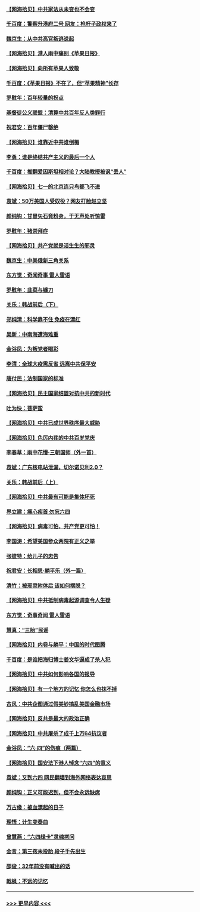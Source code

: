 #### [【网海拾贝】中共家法从未变也不会变](../pages/nsc993/n13050366.md?t=06272151) 
#### [千百度：警察升港府二号 网友：枪杆子政权来了](../pages/nsc993/n13050261.md?t=06272151) 
#### [魏京生：从中共高官叛逃说起](../pages/nsc993/n13048997.md?t=06272151) 
#### [【网海拾贝】港人雨中痛别《苹果日报》](../pages/nsc993/n13048941.md?t=06272151) 
#### [【网海拾贝】向所有苹果人致敬](../pages/nsc993/n13046795.md?t=06272151) 
#### [千百度：《苹果日报》不在了，但“苹果精神”长存](../pages/nsc993/n13046703.md?t=06272151) 
#### [罗慰年：百年较量的拐点](../pages/nsc993/n13046542.md?t=06272151) 
#### [基督徒公义联盟：清算中共百年反人类罪行](../pages/nsc993/n13046499.md?t=06272151) 
#### [祝君安：百年僵尸罄绝](../pages/nsc993/n13045595.md?t=06272151) 
#### [【网海拾贝】谁靠近中共谁倒楣](../pages/nsc993/n13044667.md?t=06272151) 
#### [李勇：谁是终结共产主义的最后一个人](../pages/nsc993/n13044397.md?t=06272151) 
#### [千百度：推翻爱因斯坦相对论？大陆教授被讽“丢人”](../pages/nsc993/n13043908.md?t=06272151) 
#### [【网海拾贝】七一的北京连只鸟都飞不进](../pages/nsc993/n13041377.md?t=06272151) 
#### [袁斌：50万美国人受奴役？网友打脸赵立坚](../pages/nsc993/n13041330.md?t=06272151) 
#### [颜纯钩：甘冒矢石竟粉身，于无声处听惊雷](../pages/nsc993/n13041140.md?t=06272151) 
#### [罗慰年：猪崇拜症](../pages/nsc993/n13041071.md?t=06272151) 
#### [【网海拾贝】共产党就是活生生的邪灵](../pages/nsc993/n13036627.md?t=06272151) 
#### [魏京生：中美俄新三角关系](../pages/nsc993/n13035986.md?t=06272151) 
#### [东方觉：奇闻奇事 雷人雷语](../pages/nsc993/n13035878.md?t=06272151) 
#### [罗慰年：韭菜与镰刀](../pages/nsc993/n13034374.md?t=06272151) 
#### [关乐：韩战前后（下）](../pages/nsc993/n13034113.md?t=06272151) 
#### [郑纯清：科学靠不住 免疫在漂红](../pages/nsc993/n13034093.md?t=06272151) 
#### [吴新：中南海遭海难重](../pages/nsc993/n13034084.md?t=06272151) 
#### [金浴凤：为叛党者喝彩](../pages/nsc993/n13034058.md?t=06272151) 
#### [李清：全球大疫需反省 远离中共保平安](../pages/nsc993/n13033784.md?t=06272151) 
#### [唐付民：法制国家的标准](../pages/nsc993/n13032944.md?t=06272151) 
#### [【网海拾贝】民主国家结盟对抗中共的新时代](../pages/nsc993/n13031717.md?t=06272151) 
#### [吐为快：菩萨蛮](../pages/nsc993/n13030033.md?t=06272151) 
#### [【网海拾贝】中共已成世界秩序最大威胁](../pages/nsc993/n13028138.md?t=06272151) 
#### [【网海拾贝】色厉内荏的中共百岁党庆](../pages/nsc993/n13025582.md?t=06272151) 
#### [李春草：雨中花慢‧三朝国师（外一首）](../pages/nsc993/n13025567.md?t=06272151) 
#### [袁斌：广东核电站泄漏，切尔诺贝利2.0？](../pages/nsc993/n13025475.md?t=06272151) 
#### [关乐：韩战前后（上）](../pages/nsc993/n13025387.md?t=06272151) 
#### [【网海拾贝】中共最有可能是集体坏死](../pages/nsc993/n13023101.md?t=06272151) 
#### [界立建：痛心疾首 勿忘六四](../pages/nsc993/n13022339.md?t=06272151) 
#### [【网海拾贝】病毒可怕，共产党更可怕！](../pages/nsc993/n13020728.md?t=06272151) 
#### [李国涛：希望美国参众两院有正义之举](../pages/nsc993/n13020674.md?t=06272151) 
#### [张彼特：给儿子的忠告](../pages/nsc993/n13018934.md?t=06272151) 
#### [祝君安：长相思‧躺平乐（外一篇）](../pages/nsc993/n13018923.md?t=06272151) 
#### [清竹：被邪灵附体后 该如何摆脱？](../pages/nsc993/n13018877.md?t=06272151) 
#### [【网海拾贝】中共抵制病毒起源调查令人生疑](../pages/nsc993/n13017785.md?t=06272151) 
#### [东方觉：奇事奇闻 雷人雷语](../pages/nsc993/n13017577.md?t=06272151) 
#### [慧真：“三胎”民谣](../pages/nsc993/n13017394.md?t=06272151) 
#### [【网海拾贝】内卷与躺平：中国的时代图腾](../pages/nsc993/n13016128.md?t=06272151) 
#### [千百度：是谁把海归博士姜文华逼成了杀人犯](../pages/nsc993/n13015218.md?t=06272151) 
#### [【网海拾贝】中共如何影响各国的报导](../pages/nsc993/n13012599.md?t=06272151) 
#### [【网海拾贝】有一个地方的记忆 你怎么也抹不掉](../pages/nsc993/n13009802.md?t=06272151) 
#### [古风：中共企图通过假美钞搞乱美国金融市场](../pages/nsc993/n13009626.md?t=06272151) 
#### [【网海拾贝】反共是最大的政治正确](../pages/nsc993/n13007051.md?t=06272151) 
#### [【网海拾贝】中共屠杀了成千上万64抗议者](../pages/nsc993/n13002713.md?t=06272151) 
#### [金浴凤：“六·四”的伤痕（两篇）](../pages/nsc993/n13001719.md?t=06272151) 
#### [【网海拾贝】国安法下港人悼念“六四”的意义](../pages/nsc993/n13001039.md?t=06272151) 
#### [袁斌：又到六四 网民翻墙到海外网络表达哀思](../pages/nsc993/n13000995.md?t=06272151) 
#### [颜纯钩：正义可能迟到，但不会永远缺席](../pages/nsc993/n13000920.md?t=06272151) 
#### [万古缘：被血漂起的日子](../pages/nsc993/n13000914.md?t=06272151) 
#### [理悟：计生变奏曲](../pages/nsc993/n13000414.md?t=06272151) 
#### [曾慧燕：“六四绿卡”灵魂拷问](../pages/nsc993/n13000277.md?t=06272151) 
#### [金言：第三孩未投胎 段子手先出生](../pages/nsc993/n13000215.md?t=06272151) 
#### [邵俊：32年前没有喊出的话](../pages/nsc993/n13000181.md?t=06272151) 
#### [戟枫：不远的记忆](../pages/nsc993/n13000121.md?t=06272151) 

----
#### [ >>> 更早内容 <<< ](../indexes/nsc993-earlier.md)
